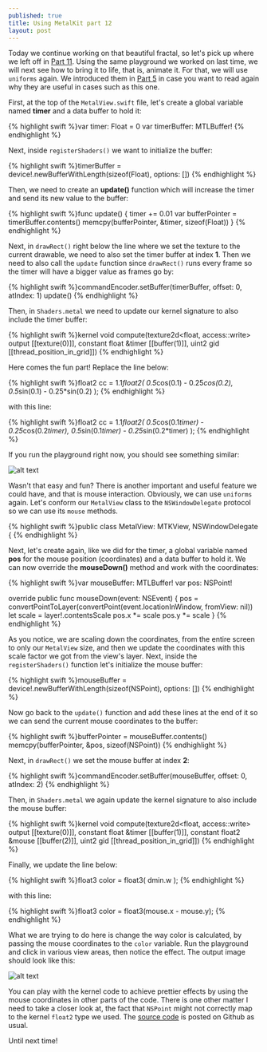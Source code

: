 ```yaml
---
published: true
title: Using MetalKit part 12
layout: post
---
```

Today we continue working on that beautiful fractal, so let's pick up where we left off in [Part 11](http://mhorga.org/2016/05/10/using-metalkit-part-11.html). Using the same playground we worked on last time, we will next see how to bring it to life, that is, animate it. For that, we will use `uniforms` again. We introduced them in [Part 5](http://mhorga.org/2016/02/08/using-metalkit-part-5.html) in case you want to read again why they are useful in cases such as this one. 

First, at the top of the `MetalView.swift` file, let's create a global variable named __timer__ and a data buffer to hold it:

{% highlight swift %}var timer: Float = 0
var timerBuffer: MTLBuffer!
{% endhighlight %}

Next, inside `registerShaders()` we want to initialize the buffer:

{% highlight swift %}timerBuffer = device!.newBufferWithLength(sizeof(Float), options: [])
{% endhighlight %}

Then, we need to create an __update()__ function which will increase the timer and send its new value to the buffer:

{% highlight swift %}func update() {
    timer += 0.01
    var bufferPointer = timerBuffer.contents()
    memcpy(bufferPointer, &timer, sizeof(Float))
}
{% endhighlight %}

Next, in `drawRect()` right below the line where we set the texture to the current drawable, we need to also set the timer buffer at index __1__. Then we need to also call the `update` function since `drawRect()` runs every frame so the timer will have a bigger value as frames go by: 

{% highlight swift %}commandEncoder.setBuffer(timerBuffer, offset: 0, atIndex: 1)
update()
{% endhighlight %}

Then, in `Shaders.metal` we need to update our kernel signature to also include the timer buffer:

{% highlight swift %}kernel void compute(texture2d<float, access::write> output [[texture(0)]],
                    constant float &timer [[buffer(1)]],
                    uint2 gid [[thread_position_in_grid]])
{% endhighlight %}

Here comes the fun part! Replace the line below:

{% highlight swift %}float2 cc = 1.1*float2( 0.5*cos(0.1) - 0.25*cos(0.2), 0.5*sin(0.1) - 0.25*sin(0.2) );
{% endhighlight %}

with this line:

{% highlight swift %}float2 cc = 1.1*float2( 0.5*cos(0.1*timer) - 0.25*cos(0.2*timer), 0.5*sin(0.1*timer) - 0.25*sin(0.2*timer) );
{% endhighlight %}

If you run the playground right now, you should see something similar:

![alt text](https://github.com/Swiftor/Metal/raw/master/images/chapter12_1.gif "1")

Wasn't that easy and fun? There is another important and useful feature we could have, and that is mouse interaction. Obviously, we can use `uniforms` again. Let's conform our `MetalView` class to the `NSWindowDelegate` protocol so we can use its `mouse` methods.

{% highlight swift %}public class MetalView: MTKView, NSWindowDelegate {
{% endhighlight %}

Next, let's create again, like we did for the timer, a global variable named __pos__ for the mouse position (coordinates) and a data buffer to hold it. We can now override the __mouseDown()__ method and work with the coordinates:

{% highlight swift %}var mouseBuffer: MTLBuffer!
var pos: NSPoint!

override public func mouseDown(event: NSEvent) {
    pos = convertPointToLayer(convertPoint(event.locationInWindow, fromView: nil))
    let scale = layer!.contentsScale
    pos.x *= scale
    pos.y *= scale
}
{% endhighlight %}

As you notice, we are scaling down the coordinates, from the entire screen to only our `MetalView` size, and then we update the coordinates with this scale factor we got from the view's layer. Next, inside the `registerShaders()` function let's initialize the mouse buffer:

{% highlight swift %}mouseBuffer = device!.newBufferWithLength(sizeof(NSPoint), options: [])
{% endhighlight %}

Now go back to the `update()` function and add these lines at the end of it so we can send the current mouse coordinates to the buffer:

{% highlight swift %}bufferPointer = mouseBuffer.contents()
memcpy(bufferPointer, &pos, sizeof(NSPoint))
{% endhighlight %}

Next, in `drawRect()` we set the mouse buffer at index __2__: 

{% highlight swift %}commandEncoder.setBuffer(mouseBuffer, offset: 0, atIndex: 2)
{% endhighlight %}

Then, in `Shaders.metal` we again update the kernel signature to also include the mouse buffer:

{% highlight swift %}kernel void compute(texture2d<float, access::write> output [[texture(0)]],
                    constant float &timer [[buffer(1)]],
                    constant float2 &mouse [[buffer(2)]],
                    uint2 gid [[thread_position_in_grid]])
{% endhighlight %}

Finally, we update the line below:

{% highlight swift %}float3 color = float3( dmin.w );
{% endhighlight %}

with this line:

{% highlight swift %}float3 color = float3(mouse.x - mouse.y);
{% endhighlight %}

What we are trying to do here is change the way color is calculated, by passing the mouse coordinates to the `color` variable. Run the playground and click in various view areas, then notice the effect. The output image should look like this:

![alt text](https://github.com/Swiftor/Metal/raw/master/images/chapter12_2.gif "2")

You can play with the kernel code to achieve prettier effects by using the mouse coordinates in other parts of the code. There is one other matter I need to take a closer look at, the fact that `NSPoint` might not correctly map to the kernel `float2` type we used. The [source code](https://github.com/Swiftor/Metal) is posted on Github as usual.

Until next time!